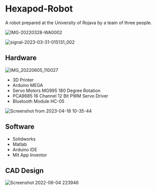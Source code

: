 # Hexapod-Robot
<p>
A robot prepared at the University of Rojava by a team of three people.
</p>

![IMG-20220328-WA0002](https://user-images.githubusercontent.com/101660711/228975771-5bae307a-fb97-4c5a-bd16-708aa2776acf.jpg)





![signal-2023-03-31-015131_002](https://user-images.githubusercontent.com/101660711/228975388-b9cfaa52-e925-4203-93a5-c7e1cd64500a.jpeg)

## Hardware
![IMG_20220605_110027](https://user-images.githubusercontent.com/101660711/232704228-dd13261c-4afa-4a55-9b66-4c600da4d1ea.jpg)

<ul>
  <li>3D Printer</li>
  <li>Arduino MEGA</li>
  <li>Servo Motors MG995 180 Degree Rotation</li>
  <li>PCA9685 16 Channel 12 Bit PWM Servo Driver</li>
  <li>Bluetooth Module HC-05</li>
  
 </ul>
 
 ![Screenshot from 2023-04-18 10-35-44](https://user-images.githubusercontent.com/101660711/232705554-38623fdf-9ada-4b60-8cd7-1c31416383c0.png)

 
 ## Software
 <ul>
  <li>Solidworks</li>

  <li>Matlab</li>
  <li>Arduino IDE</li>
  <li>Mit App Inventor</li>
 </ul>
 
 ## CAD Design

![Screenshot 2022-06-04 223946](https://github.com/user-attachments/assets/b310d55b-1411-4c3f-be56-a027e81f1b5a)

